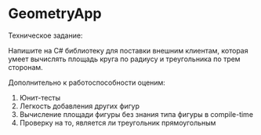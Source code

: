 # GeometryApp

Техническое задание:

Напишите на C# библиотеку для поставки внешним клиентам, которая умеет вычислять площадь круга по радиусу и треугольника по трем сторонам.

Дополнительно к работоспособности оценим:
1. Юнит-тесты
2. Легкость добавления других фигур
3. Вычисление площади фигуры без знания типа фигуры в compile-time
4. Проверку на то, является ли треугольник прямоугольным
